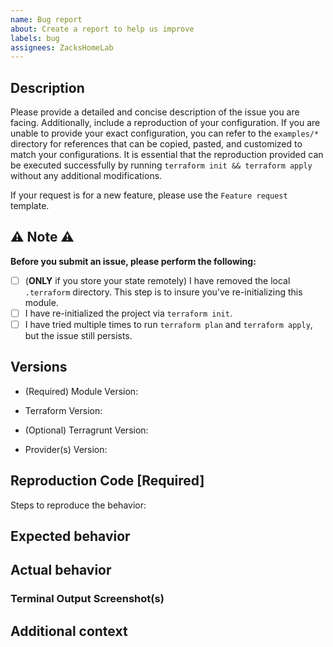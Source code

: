 ```yaml
---
name: Bug report
about: Create a report to help us improve
labels: bug
assignees: ZacksHomeLab
---
```


## Description
Please provide a detailed and concise description of the issue you are facing. Additionally, include a reproduction of your configuration. If you are unable to provide your exact configuration, you can refer to the `examples/*` directory for references that can be copied, pasted, and customized to match your configurations. It is essential that the reproduction provided can be executed successfully by running `terraform init && terraform apply` without any additional modifications.

If your request is for a new feature, please use the `Feature request` template.

## ⚠️ Note ⚠️

**Before you submit an issue, please perform the following:**

- [ ] (**ONLY** if you store your state remotely) I have removed the local `.terraform` directory. This step is to insure you've re-initializing this module.
- [ ] I have re-initialized the project via `terraform init`.
- [ ] I have tried multiple times to run `terraform plan` and `terraform apply`, but the issue still persists.

## Versions 

- (Required) Module Version: 

- Terraform Version:
<!-- Execute command: terraform -version --> 
- (Optional) Terragrunt Version:
<!-- Execute command: terragrunt -version --> 
- Provider(s) Version: 
<!-- Execute command: terraform providers -version -->

## Reproduction Code [Required]

<!-- REQUIRED -->

Steps to reproduce the behavior:

<!-- Are you using workspaces? -->
<!-- Have you cleared the local cache (see Notice section above)? -->
<!-- List steps in order that led up to the issue you encountered -->

## Expected behavior

<!-- A clear and concise description of what you expected to happen -->

## Actual behavior

<!-- A clear and concise description of what actually happened -->

### Terminal Output Screenshot(s)

<!-- Optional but helpful -->

## Additional context

<!-- Add any other context about the problem here -->
